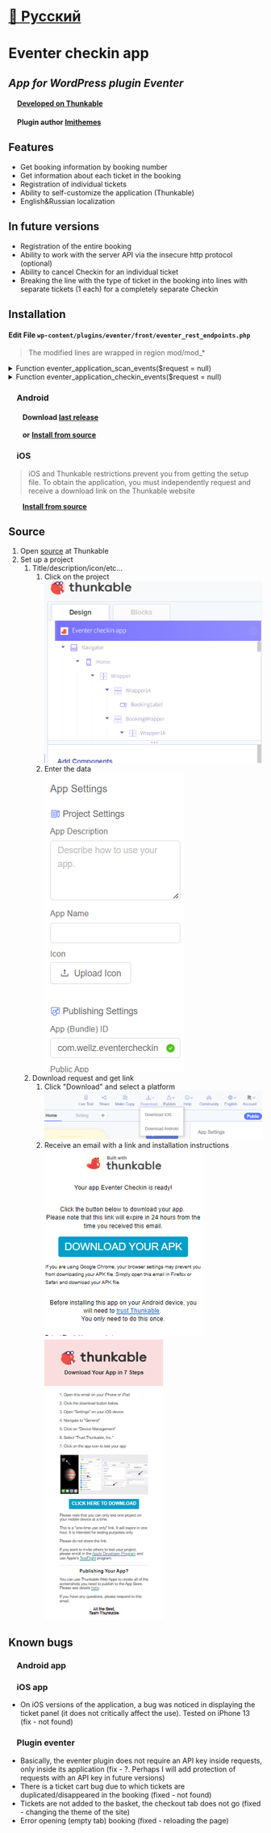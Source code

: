 # [📘 Русский](https://github.com/Wel-lz/Eventer-checkIn-app/blob/main/README_ru.md)

# Eventer checkin app

## _App for WordPress plugin Eventer_
#### &emsp; [Developed on Thunkable](https://thunkable.com)
#### &emsp; Plugin author [Imithemes](https://eventer.imithemes.com/)


## Features

- Get booking information by booking number
- Get information about each ticket in the booking
- Registration of individual tickets
- Ability to self-customize the application (Thunkable)
- English&Russian localization

## In future versions
- Registration of the entire booking
- Ability to work with the server API via the insecure http protocol (optional)
- Ability to cancel Checkin for an individual ticket
- Breaking the line with the type of ticket in the booking into lines with separate tickets (1 each) for a completely separate Checkin

## Installation

#### Edit File `wp-content/plugins/eventer/front/eventer_rest_endpoints.php`

> The modified lines are wrapped in region mod/mod_*

<details>
   <summary>Function eventer_application_scan_events($request = null)</summary>

    function eventer_application_scan_events($request = null)
    {
        $parameters = $request->get_json_params();
        $event = (isset($parameters['event'])) ? $parameters['event'] : '';
        $date = (isset($parameters['date'])) ? $parameters['date'] : '';
        $code = (isset($parameters['code'])) ? $parameters['code'] : '';
        if ($code != '') {
            $codes = explode("-", $code);
            $code = $codes[0];
        }
        $message = '';
        if ($event == "") {
            $message = "Sorry, there are no events to show here.";
        }
        if (date_i18n('Y-m-d', strtotime($date)) < date_i18n('Y-m-d')) {
            $message = "please select date in future";
        }
        if ($code == "") {
            $message = "No barcode found";
        }
        $registrant = eventer_get_registrant_details("id", $code);
        $eventers = array('ID' => "", 'Title' => "", 'Date' => "", 'name' => "", 'email' => "", "status" => "", "amount" => "");
        //$message = "Sorry, no details found";
        if ($registrant) {
            $registrant_email = $registrant->email;
            $ticket_id = $registrant->id;
            $amount = $registrant->amount;
            $username = $registrant->username;
            $status = $registrant->status;
            $event_date = $registrant->eventer_date;
            $event_id = $registrant->eventer;
            $user = unserialize($registrant->user_system);
            $tickets = (isset($user['tickets'])) ? $user['tickets'] : '';
            $woo = "";
            if (!empty($tickets)) {
                foreach ($tickets as $ticket) {
                    $event_woo = $ticket['event'];
                    $date_woo = $ticket['date'];
    
                    if ($event_woo == $event && date_i18n("Y-m-d", strtotime($date)) == date_i18n("Y-m-d", $date_woo)) {
                        $woo = "1";
                        break;
                    }
                    $test = (isset($parameters['test'])) ? $parameters['test'] : '';
                    if ($test != "") {
                        $woo = "2";
                        break;
                    }
                }
            }
            if ($woo == "2") {
                $tickets_info = [];
                foreach ($tickets as $ticket) {
                    if (!in_array($ticket['event'], array_keys($tickets_info))) {
                        $tickets_info[$ticket['event']] = [];
                    }
                    //
                    //$get_key = get_option('eventer-android-app-api-key');
                    //
                    $tickets_info[$ticket['event']][] = [
                        'ticket_id' => $ticket['id'],
                        'event_name' => get_the_title($ticket['event']),
                        'ticket_type' => $ticket['type'],
                        'ticket_name' => $ticket['ticket'],
                        'ticket_date' => date('d-m-Y', $ticket['date']),
                        'quantity' => $ticket['quantity'],
                        'ckechin' => $ticket['checkin']
                    ];
                }
                $eventers = array(
                    'ID' => $ticket_id,
                    'name' => $username,
                    'email' => $registrant_email,
                    "status" => $status,
                    "amount" => $amount,
                    'tickets_data' => $tickets_info
                );
            } elseif ($woo == "1") {
                $eventers = array('ID' => $ticket_id, 'Title' => get_the_title($event), 'Date' => date_i18n("Y-m-d", strtotime($date)), 'name' => $username, 'email' => $registrant_email, "status" => $status, "amount" => $amount);
            } elseif ($event_date == date_i18n('Y-m-d', strtotime($date)) && $event_id == $event) {
                $eventers = array('ID' => $ticket_id, 'Title' => get_the_title($event), 'Date' => date_i18n("Y-m-d", strtotime($date)), 'name' => $username, 'email' => $registrant_email, "status" => $status, "amount" => $amount);
            } else {
                $eventers = array('ID' => "", 'Title' => "", 'Date' => "", 'name' => "", 'email' => "", "status" => "", "amount" => "");
                $message = "Sorry, ticket do not mach with the selected event";
            }
        } else {
            $eventers = array('ID' => "abcd", 'Title' => "", 'Date' => "", 'name' => "", 'email' => "", "status" => "", "amount" => "");
            $message = "Sorry, no details found";
        }
        $response = array("scan" => $eventers, "msg" => $message);
    
        return rest_ensure_response($response);
    }
</details>

<details>
  <summary>Function eventer_application_checkin_events($request = null)</summary>

    function eventer_application_checkin_events($request = null)
    {
        $parameters = $request->get_json_params();
        $registrant = (isset($parameters['registrant'])) ? $parameters['registrant'] : '';
        $woocommerce_events = eventer_get_settings('eventer_enable_woocommerce_ticketing');
        $registrants = eventer_get_registrant_details('id', $registrant);
        if ($woocommerce_events == 'on') {
            $tickets_updated = array();
            $ticket_exist = $date_verify = $proceed_further = '';
            $user_system = unserialize($registrants->user_system);
            $tickets = (isset($user_system['tickets'])) ? $user_system['tickets'] : array();
            if (!empty($tickets)) {
    #region mod
                if (isset($parameters['mod'])) {
                    $id_tickets_to_checkin = (isset($parameters['id_tickets_to_checkin'])) ? $parameters['id_tickets_to_checkin'] : '';
                    if ($id_tickets_to_checkin != '') {
                        foreach ($tickets as $ticket) {
                            if (in_array($ticket['id'], $id_tickets_to_checkin)) {
                                $check_checkin_status = (isset($ticket['checkin'])) ? $ticket['checkin'] : '';
                                $ticket['checkin'] = $ticket['checkin_date'] = '';
                                $ticket_exist = '1';
                                $date_verify = '1';
                                if ($ticket_exist != '' && $date_verify != '') {
                                    $proceed_further = '1';
                                    $ticket['checkin'] = '1';
                                    $ticket['checkin_date'] = date_i18n('Y-m-d H:i:s');
                                    $tickets_updated[] = $ticket;
                                }
    
                            } else {
                                $tickets_updated[] = $ticket;
                            }
                        }
                        if ($proceed_further != '' && $check_checkin_status == '') {
                            $user_system['tickets'] = $tickets_updated;
                            eventer_update_registrant_details(array('user_system' => serialize($user_system)), $registrant, array("%s", "%s"));
                            $msg = "Successfully check-in";
                        } elseif ($check_checkin_status != '') {
                            $msg = "This ticket is already checked in";
                        }
                    }
                } else {
    #endregion
                    foreach ($tickets as $ticket) {
                        $check_checkin_status = (isset($ticket['checkin'])) ? $ticket['checkin'] : '';
                        $ticket['checkin'] = $ticket['checkin_date'] = '';
                        $ticket_exist = '1';
                        $date_verify = '1';
                        if ($ticket_exist != '' && $date_verify != '') {
                            $proceed_further = '1';
                            $ticket['checkin'] = '1';
                            $ticket['checkin_date'] = date_i18n('Y-m-d H:i:s');
                            $tickets_updated[] = $ticket;
                        }
                    }
                    if ($proceed_further != '' && $check_checkin_status == '') {
                        $user_system['tickets'] = $tickets_updated;
                        eventer_update_registrant_details(array('user_system' => serialize($user_system)), $registrant, array("%s", "%s"));
                        $msg = "Successfully check-in";
                    } elseif ($check_checkin_status != '') {
                        $msg = "This ticket is already checked in";
                    }
    # region mod end bracket
                }
    # endregion
            } else {
                $msg = "It seems the ticket is not related to the details you submiited above.";
            }
        } else {
            $user_system = unserialize($registrants->user_system);
            if (isset($user_system['checkin']) && $user_system['checkin'] == '1') {
                $msg = "This ticket is already checked in";
            } else {
                $user_system['checkin'] = "1";
                $user_system['checkin_date'] = date_i18n('Y-m-d H:i:s');
                eventer_update_registrant_details(array('user_system' => serialize($user_system)), $registrant, array("%s", "%s"));
                $msg = "Successfully check-in";
            }
        }
        $response = array("scan" => "", "msg" => $msg);
    
        return rest_ensure_response($response);
    }

</details>

### &emsp;Android
#### &emsp;&emsp;Download [last release](https://github.com/Wel-lz/Eventer-checkIn-app/releases/latest)

&emsp;&emsp;**or**
[**Install from source**](#source)

### &emsp;iOS
> iOS and Thunkable restrictions prevent you from getting the setup file. To obtain the application, you must independently request and receive a download link on the Thunkable website

&emsp;&emsp;[**Install from source**](#source)


## Source
1. Open [source](https://x.thunkable.com/projectPage/626118094be1eb00112ea4e8) at Thunkable
1. Set up a project
   1. Title/description/icon/etc...
      1. Click on the project<br>![img.png](img/img.png)
      2. Enter the data<br>![img_1.png](img/img_1.png)
   2. Download request and get link
      1. Click "Download" and select a platform<br>![img_2.png](img/img_2.png)
      2. Receive an email with a link and installation instructions<br>![img_3.png](img/img_3.png)<br>![img_4.png](img/img_4.png)

## Known bugs
### &emsp;Android app


### &emsp;iOS app
- On iOS versions of the application, a bug was noticed in displaying the ticket panel (it does not critically affect the use). Tested on iPhone 13 (fix - not found)

### &emsp;Plugin eventer
- Basically, the eventer plugin does not require an API key inside requests, only inside its application (fix - ?. Perhaps I will add protection of requests with an API key in future versions)
- There is a ticket cart bug due to which tickets are duplicated/disappeared in the booking (fixed - not found)
- Tickets are not added to the basket, the checkout tab does not go (fixed - changing the theme of the site)
- Error opening (empty tab) booking (fixed - reloading the page)
